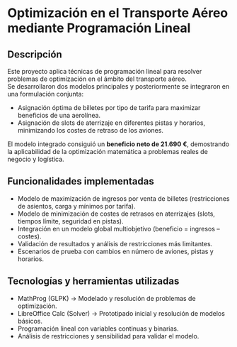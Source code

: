 # Optimización en el Transporte Aéreo mediante Programación Lineal  

## Descripción
Este proyecto aplica técnicas de programación lineal para resolver problemas de optimización en el ámbito del transporte aéreo.  
Se desarrollaron dos modelos principales y posteriormente se integraron en una formulación conjunta:  

- Asignación óptima de billetes por tipo de tarifa para maximizar beneficios de una aerolínea.  
- Asignación de slots de aterrizaje en diferentes pistas y horarios, minimizando los costes de retraso de los aviones.  

El modelo integrado consiguió un **beneficio neto de 21.690 €**, demostrando la aplicabilidad de la optimización matemática a problemas reales de negocio y logística.  

## Funcionalidades implementadas
- Modelo de maximización de ingresos por venta de billetes (restricciones de asientos, carga y mínimos por tarifa).  
- Modelo de minimización de costes de retrasos en aterrizajes (slots, tiempos límite, seguridad en pistas).  
- Integración en un modelo global multiobjetivo (beneficio = ingresos – costes).  
- Validación de resultados y análisis de restricciones más limitantes.  
- Escenarios de prueba con cambios en número de aviones, pistas y horarios.

## Tecnologías y herramientas utilizadas
- MathProg (GLPK) → Modelado y resolución de problemas de optimización.  
- LibreOffice Calc (Solver) → Prototipado inicial y resolución de modelos básicos.  
- Programación lineal con variables continuas y binarias.  
- Análisis de restricciones y sensibilidad para validar el modelo. 
